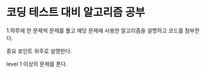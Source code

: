 # 코딩 테스트 대비 알고리즘 공부

1.하루에 한 문제씩 문제를 풀고 해당 문제에 사용한 알고리즘을 설명하고 코드를 첨부한다.

중요 포인트 위주로 설명한다.

level 1 이상의 문제를 푼다.
